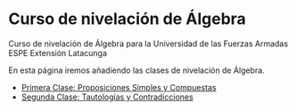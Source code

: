 # Curso de nivelación de Álgebra

Curso de nivelación de Álgebra para la Universidad de las Fuerzas Armadas ESPE Extensión Latacunga

En esta página iremos añadiendo las clases de nivelación de Álgebra.

- [Primera Clase: Proposiciones Simples y Compuestas](html/Primera_Clase_Proposiciones_Simples_y_Compuestas.html)
- [Segunda Clase: Tautologías y Contradicciones](html/Tautologias_Contradicciones.html)
